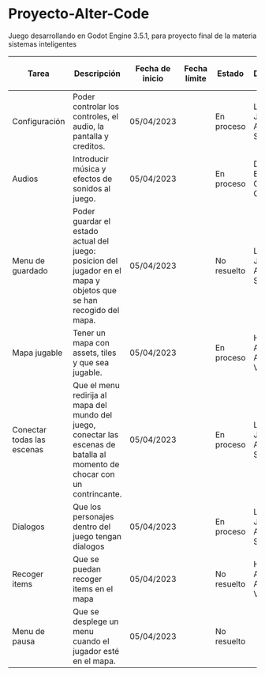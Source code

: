# Proyecto-Alter-Code
Juego desarrollando en Godot Engine 3.5.1, para proyecto final de la materia sistemas inteligentes
<table>
  <thead>
    <tr>
      <th>Tarea</th>
      <th>Descripción</th>
      <th>Fecha de inicio</th>
      <th>Fecha límite</th>
      <th>Estado</th>
      <th>En Desarrollo por</th>
    </tr>
  </thead>
  <tbody>
    <tr>
      <td>Configuración</td>
      <td>Poder controlar los controles, el audio, la pantalla y creditos.</td>
      <td>05/04/2023</td>
      <td></td>
      <td>En proceso</td>
      <td>Luis Jackniel Arellano Sandoval</td>
    </tr>
    <tr>
      <td>Audios</td>
      <td>Introducir música y efectos de sonidos al juego.</td>
      <td>05/04/2023</td>
      <td></td>
      <td>En proceso</td>
      <td>David Enrique García Olvera</td>
    </tr>
    <tr>
      <td>Menu de guardado</td>
      <td>Poder guardar el estado actual del juego: posicion del jugador en el mapa y objetos que se han recogido del mapa.</td>
      <td>05/04/2023</td>
      <td></td>
      <td>No resuelto</td>
      <td>Luis Jackniel Arellano Sandoval</td>
    </tr>
    <tr>
      <td>Mapa jugable</td>
      <td>Tener un mapa con assets, tiles y que sea jugable.</td>
      <td>05/04/2023</td>
      <td></td>
      <td>En proceso</td>
      <td>Hiory Antonio Aguirre Ventura</td>
    </tr>
    <tr>
      <td>Conectar todas las escenas</td>
      <td>Que el menu redirija al mapa del mundo del juego, conectar las escenas de batalla al momento de chocar con un contrincante.</td>
      <td>05/04/2023</td>
      <td></td>
      <td>En proceso</td>
      <td>Luis Jackniel Arellano Sandoval</td>
    </tr>
    <tr>
      <td>Dialogos</td>
      <td>Que los personajes dentro del juego tengan dialogos</td>
      <td>05/04/2023</td>
      <td></td>
      <td>En proceso</td>
      <td>Luis Jackniel Arellano Sandoval</td>
    </tr>
    <tr>
      <td>Recoger items</td>
      <td>Que se puedan recoger items en el mapa</td>
      <td>05/04/2023</td>
      <td></td>
      <td>No resuelto</td>
      <td>Hiory Antonio Aguirre Ventura</td>
    </tr>
    <tr>
      <td>Menu de pausa</td>
      <td>Que se desplege un menu cuando el jugador esté en el mapa.</td>
      <td>05/04/2023</td>
      <td></td>
      <td>No resuelto</td>
      <td></td>
    </tr>
    <tr
